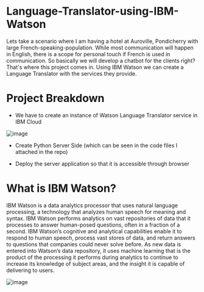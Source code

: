 # Language-Translator-using-IBM-Watson
Lets take a scenario where I am having a hotel at Auroville, Pondicherry with large French-speaking-population. While most communication will happen in English, there is a scope for personal touch if French is used in communication. So basically we will develop a chatbot for the clients right? That's where this project comes in. Using IBM Watson we can create a Language Translator with the services they provide.

# Project Breakdown

* We have to create an instance of Watson Language Translator service in IBM Cloud 

![image](https://user-images.githubusercontent.com/86511074/169637935-ba709599-7996-49cd-b2e7-146600e2dfea.png)

* Create Python Server Side (which can be seen in the code files I attached in the repo)

* Deploy the server application so that it is accessible through browser

# What is IBM Watson?

IBM Watson is a data analytics processor that uses natural language processing, a technology that analyzes human speech for meaning and syntax. IBM Watson performs analytics on vast repositories of data that it processes to answer human-posed questions, often in a fraction of a second. IBM Watson’s cognitive and analytical capabilities enable it to respond to human speech, process vast stores of data, and return answers to questions that companies could never solve before. As new data is entered into Watson’s data repository, it uses machine learning that is the product of the processing it performs during analytics to continue to increase its knowledge of subject areas, and the insight it is capable of delivering to users. 

![image](https://user-images.githubusercontent.com/86511074/169638089-e0f4b602-716f-4c23-b4fc-93165e4f0949.png)

